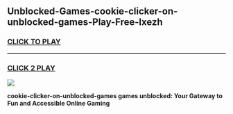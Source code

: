 
## Unblocked-Games-cookie-clicker-on-unblocked-games-Play-Free-lxezh
<h3>
<a href="https://premium76.site?title=cookie-clicker-on-unblocked-games&ref=22A">CLICK TO PLAY</a></h3>
<hr>

<h3>
<a href="https://premium76.site?title=cookie-clicker-on-unblocked-games&ref=22A">CLICK 2 PLAY</a>
  
</h3>

<a href="https://premium76.site?title=cookie-clicker-on-unblocked-games&ref=22A"><img src="https://clearcache.store/games.png"></a>


**cookie-clicker-on-unblocked-games games unblocked: Your Gateway to Fun and Accessible Online Gaming**
